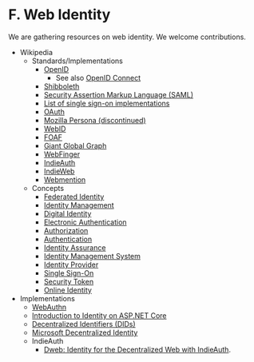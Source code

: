 # F. Web Identity

We are gathering resources on web identity. We welcome contributions.

* Wikipedia
  * Standards/Implementations
    * [OpenID](https://en.wikipedia.org/wiki/OpenID)
      * See also [OpenID Connect](https://en.wikipedia.org/wiki/OpenID_Connect)
    * [Shibboleth](https://en.wikipedia.org/wiki/Shibboleth_%28Shibboleth_Consortium%29)
    * [Security Assertion Markup Language \(SAML\)](https://en.wikipedia.org/wiki/Security_Assertion_Markup_Language)
    * [List of single sign-on implementations](https://en.wikipedia.org/wiki/List_of_single_sign-on_implementations)
    * [OAuth](https://en.wikipedia.org/wiki/OAuth)
    * [Mozilla Persona \(discontinued\)](https://en.wikipedia.org/wiki/Mozilla_Persona)
    * [WebID](https://en.wikipedia.org/wiki/WebID)
    * [FOAF](https://en.wikipedia.org/wiki/FOAF_%28ontology%29)
    * [Giant Global Graph](https://en.wikipedia.org/wiki/Giant_Global_Graph)
    * [WebFinger](https://en.wikipedia.org/wiki/WebFinger)
    * [IndieAuth](https://en.wikipedia.org/wiki/IndieAuth)
    * [IndieWeb](https://en.wikipedia.org/wiki/IndieWeb)
    * [Webmention](https://en.wikipedia.org/wiki/Webmention)
  * Concepts
    * [Federated Identity](https://en.wikipedia.org/wiki/Federated_identity)
    * [Identity Management](https://en.wikipedia.org/wiki/Identity_management)
    * [Digital Identity](https://en.wikipedia.org/wiki/Digital_identity)
    * [Electronic Authentication](https://en.wikipedia.org/wiki/Electronic_authentication)
    * [Authorization](https://en.wikipedia.org/wiki/Authorization)
    * [Authentication](https://en.wikipedia.org/wiki/Authentication)
    * [Identity Assurance](https://en.wikipedia.org/wiki/Identity_assurance)
    * [Identity Management System](https://en.wikipedia.org/wiki/Identity-management_system)
    * [Identity Provider](https://en.wikipedia.org/wiki/Identity_provider)
    * [Single Sign-On](https://en.wikipedia.org/wiki/Single_sign-on)
    * [Security Token](https://en.wikipedia.org/wiki/Security_token)
    * [Online Identity](https://en.wikipedia.org/wiki/Online_identity)
* Implementations
  * [WebAuthn](https://www.w3.org/TR/webauthn/)
  * [Introduction to Identity on ASP.NET Core](https://docs.microsoft.com/en-us/aspnet/core/security/authentication/identity?view=aspnetcore-3.1&tabs=visual-studio)
  * [Decentralized Identifiers \(DIDs\)](https://www.w3.org/TR/did-core/)
  * [Microsoft Decentralized Identity](https://www.microsoft.com/en-us/security/business/identity/own-your-identity)
  * IndieAuth
    * [Dweb: Identity for the Decentralized Web with IndieAuth](https://hacks.mozilla.org/2018/10/dweb-identity-for-the-decentralized-web-with-indieauth/).



